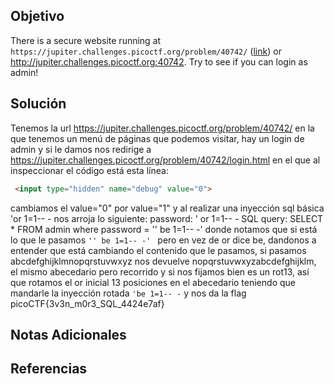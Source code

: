 ## Objetivo
There is a secure website running at `https://jupiter.challenges.picoctf.org/problem/40742/` ([link](https://jupiter.challenges.picoctf.org/problem/40742/)) or http://jupiter.challenges.picoctf.org:40742. Try to see if you can login as admin!

## Solución
Tenemos la url https://jupiter.challenges.picoctf.org/problem/40742/ en la que tenemos un menú de páginas que podemos visitar, hay un login de admin y si le damos nos redirige a https://jupiter.challenges.picoctf.org/problem/40742/login.html en el que al inspeccionar el código está esta línea:
```html
 <input type="hidden" name="debug" value="0">
```
cambiamos el value="0" por value="1" y al realizar una inyección sql básica 'or 1=1-- - nos arroja lo siguiente:
password: ' or 1=1-- -
SQL query: SELECT * FROM admin where password = '' be 1=1-- -'
donde notamos que si está lo que le pasamos `'' be 1=1-- -' ` pero en vez de or dice be, dandonos a entender que está cambiando el contenido que le pasamos, si pasamos abcdefghijklmnopqrstuvwxyz nos devuelve nopqrstuvwxyzabcdefghijklm, el mismo abecedario pero recorrido y si nos fijamos bien es un rot13, así que rotamos el or inicial 13 posiciones en el abecedario teniendo que mandarle la inyección rotada `'be 1=1-- -` y nos da la flag
picoCTF{3v3n_m0r3_SQL_4424e7af}

## Notas Adicionales


## Referencias
